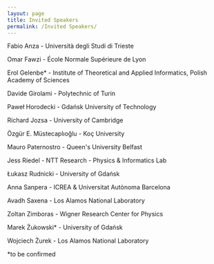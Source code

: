```yaml
---
layout: page
title: Invited Speakers
permalink: /Invited Speakers/
---
```


Fabio Anza - Università degli Studi di Trieste

Omar Fawzi - École Normale Supérieure de Lyon

Erol Gelenbe* - Institute of Theoretical and Applied Informatics, Polish Academy of Sciences

Davide Girolami - Polytechnic of Turin

Paweł Horodecki - Gdańsk University of Technology

Richard Jozsa - University of Cambridge

Özgür E. Müstecaplıoğlu - Koç University

Mauro Paternostro - Queen's University Belfast

Jess Riedel -  NTT Research - Physics & Informatics Lab 

Łukasz Rudnicki - University of Gdańsk

Anna Sanpera - ICREA & Universitat Autònoma Barcelona

Avadh Saxena - Los Alamos National Laboratory

Zoltan Zimboras - Wigner Research Center for Physics

Marek Żukowski* - University of Gdańsk

Wojciech Żurek - Los Alamos National Laboratory

*to be confirmed
